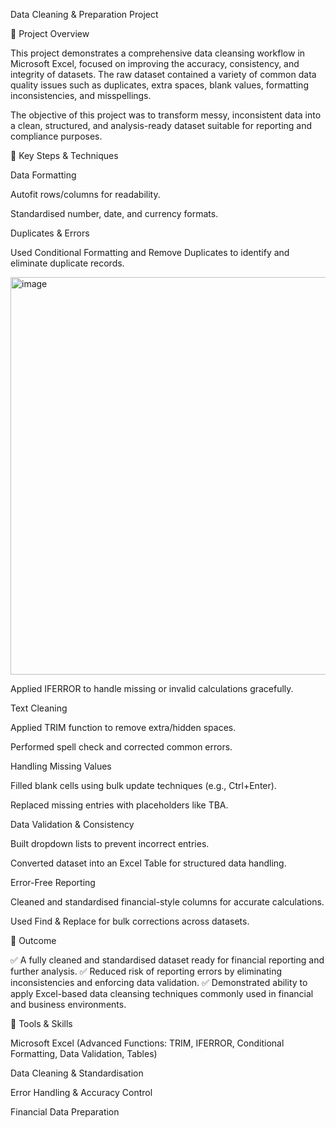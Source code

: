 Data Cleaning & Preparation Project


🔹 Project Overview

This project demonstrates a comprehensive data cleansing workflow in Microsoft Excel, focused on improving the accuracy, consistency, and integrity of datasets. 
The raw dataset contained a variety of common data quality issues such as duplicates, extra spaces, blank values, formatting inconsistencies, and misspellings.

The objective of this project was to transform messy, inconsistent data into a clean, structured, and analysis-ready dataset suitable for reporting and compliance purposes.

🔹 Key Steps & Techniques

Data Formatting

Autofit rows/columns for readability.

Standardised number, date, and currency formats.

Duplicates & Errors

Used Conditional Formatting and Remove Duplicates to identify and eliminate duplicate records.

<img width="940" height="636" alt="image" src="https://github.com/user-attachments/assets/b86e2cf5-a891-42b1-b81b-b2877f074ee6" />

Applied IFERROR to handle missing or invalid calculations gracefully.

Text Cleaning

Applied TRIM function to remove extra/hidden spaces.

Performed spell check and corrected common errors.

Handling Missing Values

Filled blank cells using bulk update techniques (e.g., Ctrl+Enter).

Replaced missing entries with placeholders like TBA.

Data Validation & Consistency

Built dropdown lists to prevent incorrect entries.

Converted dataset into an Excel Table for structured data handling.

Error-Free Reporting

Cleaned and standardised financial-style columns for accurate calculations.

Used Find & Replace for bulk corrections across datasets.

🔹 Outcome

✅ A fully cleaned and standardised dataset ready for financial reporting and further analysis.
✅ Reduced risk of reporting errors by eliminating inconsistencies and enforcing data validation.
✅ Demonstrated ability to apply Excel-based data cleansing techniques commonly used in financial and business environments.

🔹 Tools & Skills

Microsoft Excel (Advanced Functions: TRIM, IFERROR, Conditional Formatting, Data Validation, Tables)

Data Cleaning & Standardisation

Error Handling & Accuracy Control

Financial Data Preparation
